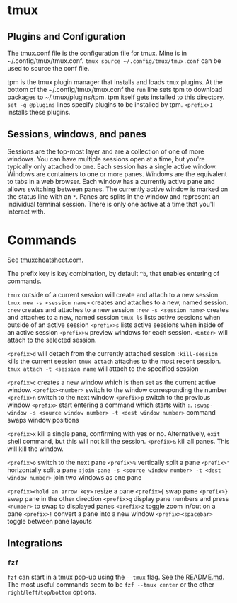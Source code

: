 # tmux

## Plugins and Configuration

The tmux.conf file is the configuration file for tmux. Mine is in ~/.config/tmux/tmux.conf. `tmux source ~/.config/tmux/tmux.conf` can be used to source the conf file.

tpm is the tmux plugin manager that installs and loads `tmux` plugins. At the bottom of the ~/.config/tmux/tmux.conf the `run` line sets tpm to download packages to ~/.tmux/plugins/tpm. tpm itself gets installed to this directory. `set -g @plugins` lines specify plugins to be installed by tpm. `<prefix>I` installs these plugins.


## Sessions, windows, and panes

Sessions are the top-most layer and are a collection of one of more windows. You can have multiple sessions open at a time, but you're typically only attached to one. Each session has a single active window. Windows are containers to one or more panes. Windows are the equivalent to tabs in a web browser. Each window has a currently active pane and allows switching between panes. The currently active window is marked on the status line with an `*`. Panes are splits in the window and represent an individual terminal session. There is only one active at a time that you'll interact with.

# Commands

See [tmuxcheatsheet.com](https://tmuxcheatsheet.com).

The prefix key is key combination, by default `^b`, that enables entering of commands.

`tmux` outside of a current session will create and attach to a new session.
`tmux new -s <session name>` creates and attaches to a new, named session.
`:new` creates and attaches to a new session
`:new -s <session name>` creates and attaches to a new, named session
`tmux ls` lists active sessions when outside of an active session
`<prefix>s` lists active sessions when inside of an active session
`<prefix>w` preview windows for each session. `<Enter>` will attach to the selected session.

`<prefix>d` will detach from the currently attached session
`:kill-session` kills the current session
`tmux attach` attaches to the most recent session.
`tmux attach -t <session name` will attach to the specified session

`<prefix>c` creates a new window which is then set as the current active window.
`<prefix><number>` switch to the window corresponding the number
`<prefix>n` switch to the next window
`<prefix>p` switch to the previous window
`<prefix>` start entering a command which starts with `:`.
`:swap-window -s <source window number> -t <dest window number>` command swaps window positions

`<prefix>x` kill a single pane, confirming with yes or no. Alternatively, `exit` shell command, but this will not kill the session.
`<prefix>&` kill all panes. This will kill the window.

`<prefix>o` switch to the next pane
`<prefix>%` vertically split a pane
`<prefix>"` horizontally split a pane
`:join-pane -s <source window number> -t <dest window number>` join two windows as one pane

`<prefix><hold an arrow key>` resize a pane
`<prefix>{` swap pane
`<prefix>}` swap pane in the other direction
`<prefix>q` display pane numbers and press `<number>` to swap to displayed panes
`<prefix>z` toggle zoom in/out on a pane
`<prefix>!` convert a pane into a new window
`<prefix><spacebar>` toggle between pane layouts

## Integrations

### `fzf`

`fzf` can start in a tmux pop-up using the `--tmux` flag. See the [README.md](https://github.com/junegunn/fzf?tab=readme-ov-file#--tmux-mode). The most useful commands seem to be `fzf --tmux center` or the other `right`/`left`/`top`/`bottom` options.

